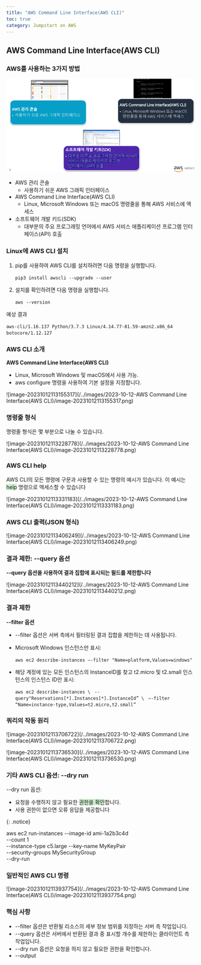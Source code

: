 ```yaml
---
title: "AWS Command Line Interface(AWS CLI)"
toc: true
category: Jumpstart on AWS
---
```


## AWS Command Line Interface(AWS CLI)



### AWS를 사용하는 3가지 방법

![image-20231012111629996](/../images/Untitled/image-20231012111629996.png)

- AWS 관리 콘솔
  -  사용하기 쉬운 AWS 그래픽 인터페이스
- AWS Command Line Interface(AWS CLI)
  - Linux, Microsoft Windows 또는 macOS 명령줄을 통해 AWS 서비스에 액세스
- 소프트웨어  개발 키드(SDK)
  - 대부분의 주요 프로그래밍 언어에서 AWS 서비스 애플리케이션 프로그램 인터페이스(API) 호출

### Linux에 AWS CLI 설치

1. pip를 사용하여 AWS CLI를 설치하려면 다음 명령을 실행합니다.

   `pip3 install awscli --upgrade --user`

2. 설치를 확인하려면 다음 명령을 실행합니다.

   `aws --version`

예상 결과

`aws-cli/1.16.137 Python/3.7.3 Linux/4.14.77-81.59-amzn2.x86_64 botocore/1.12.127`

### AWS CLI 소개

**AWS Command Line Interface(AWS CLI)**

- Linux, Microsoft Windows 및 macOS에서 사용 가능.
- aws configure 명령을 사용하여 기본 설정을 지정합니다.

![image-20231012113155317](/../images/2023-10-12-AWS Command Line Interface(AWS CLI)/image-20231012113155317.png)

### 명령줄 형식

명령줄 형식은 몇 부분으로 나눌 수 있습니다.

![image-20231012113228778](/../images/2023-10-12-AWS Command Line Interface(AWS CLI)/image-20231012113228778.png)

### AWS CLI help

AWS CLI의 모든 명령에 구문과 사용할 수 있는 명령의 예시가 있습니다. 이 예시는 <span style="background-color:#cceecc">help</span> 명령으로 액세스할 수 있습니다

![image-20231012113331183](/../images/2023-10-12-AWS Command Line Interface(AWS CLI)/image-20231012113331183.png)

### AWS CLI 출력(JSON 형식)

![image-20231012113406249](/../images/2023-10-12-AWS Command Line Interface(AWS CLI)/image-20231012113406249.png)

###  결과 제한: --query 옵션

**--query 옵션을 사용하여 결과 집합에 표시되는 필드를 제한합니다**

![image-20231012113440212](/../images/2023-10-12-AWS Command Line Interface(AWS CLI)/image-20231012113440212.png)

### 결과 제한

**--filter 옵션**

- --filter 옵션은 서버 측에서 필터링된 결과 집합을 제한하는 데 사용됩니다.

- Microsoft Windows 인스턴스만 표시:

  `aws ec2 describe-instances –-filter "Name=platform,Values=windows"`

- 해당 계정에 있는 모든 인스턴스의 InstanceID를 찾고 t2.micro 및 t2.small 인스턴스의 인스턴스 ID만 표시:

  `aws ec2 describe-instances \ `
  `--query"Reservations[*].Instances[*].InstanceId” \ `
  `–-filter “Name=instance-type,Values=t2.micro,t2.small”`

### 쿼리의 작동 원리

![image-20231012113706722](/../images/2023-10-12-AWS Command Line Interface(AWS CLI)/image-20231012113706722.png)

![image-20231012113736530](/../images/2023-10-12-AWS Command Line Interface(AWS CLI)/image-20231012113736530.png)

### 기타 AWS CLI 옵션: --dry run

--dry run 옵션:

- 요청을 수행하지 않고 필요한 <span style="background-color: #cceecc">권한을 확인</span>합니다. 
-  사용 권한이 없으면 오류 응답을 제공합니다

{: .notice}

aws ec2 run-instances --image-id ami-1a2b3c4d <br>
--count 1 <br>
--instance-type c5.large --key-name MyKeyPair<br> --security-groups MySecurityGroup <br>--dry-run

### 일반적인 AWS CLI 명령

![image-20231012113937754](/../images/2023-10-12-AWS Command Line Interface(AWS CLI)/image-20231012113937754.png)

### 핵심 사항

- --filter 옵션은 반환될 리소스의 세부 정보 범위를 지정하는 서버 측 작업입니다. 
-  --query 옵션은 서버에서 반환된 결과 중 표시할 개수를 제한하는 클라이언트 측 작업입니다.
-  --dry run 옵션은 요청을 하지 않고 필요한 권한을 확인합니다.  
- --output